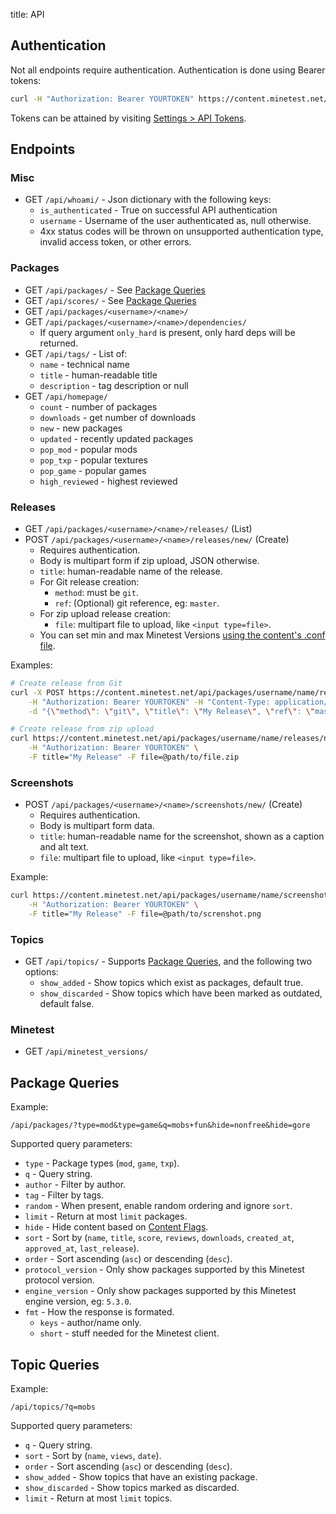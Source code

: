 title: API

## Authentication

Not all endpoints require authentication.
Authentication is done using Bearer tokens:

```bash
curl -H "Authorization: Bearer YOURTOKEN" https://content.minetest.net/api/whoami/
```

Tokens can be attained by visiting [Settings > API Tokens](/user/tokens/).

## Endpoints

### Misc

* GET `/api/whoami/` - Json dictionary with the following keys:
	* `is_authenticated` - True on successful API authentication
	* `username` - Username of the user authenticated as, null otherwise.
	* 4xx status codes will be thrown on unsupported authentication type, invalid access token, or other errors.

### Packages

* GET `/api/packages/` - See [Package Queries](#package-queries)
* GET `/api/scores/` - See [Package Queries](#package-queries)
* GET `/api/packages/<username>/<name>/`
* GET `/api/packages/<username>/<name>/dependencies/`
	* If query argument `only_hard` is present, only hard deps will be returned.
* GET `/api/tags/` - List of:
	* `name` - technical name
	* `title` - human-readable title
	* `description` - tag description or null
* GET `/api/homepage/`
	* `count` - number of packages
	* `downloads` - get number of downloads
	* `new` - new packages
	* `updated` - recently updated packages
	* `pop_mod` - popular mods
	* `pop_txp` - popular textures
	* `pop_game` - popular games
	* `high_reviewed` - highest reviewed

### Releases

* GET `/api/packages/<username>/<name>/releases/` (List)
* POST `/api/packages/<username>/<name>/releases/new/` (Create)
	* Requires authentication.
	* Body is multipart form if zip upload, JSON otherwise.
	* `title`: human-readable name of the release.
	* For Git release creation:
		* `method`: must be `git`.
		* `ref`: (Optional) git reference, eg: `master`.
	* For zip upload release creation: 
		* `file`: multipart file to upload, like `<input type=file>`.
	* You can set min and max Minetest Versions [using the content's .conf file](/help/package_config/).

Examples:

```bash
# Create release from Git
curl -X POST https://content.minetest.net/api/packages/username/name/releases/new/ \
	-H "Authorization: Bearer YOURTOKEN" -H "Content-Type: application/json" \
	-d "{\"method\": \"git\", \"title\": \"My Release\", \"ref\": \"master\" }"

# Create release from zip upload
curl https://content.minetest.net/api/packages/username/name/releases/new/ \
	-H "Authorization: Bearer YOURTOKEN" \
	-F title="My Release" -F file=@path/to/file.zip
```

### Screenshots

* POST `/api/packages/<username>/<name>/screenshots/new/` (Create)
	* Requires authentication.
	* Body is multipart form data.
	* `title`: human-readable name for the screenshot, shown as a caption and alt text.
	* `file`: multipart file to upload, like `<input type=file>`.

Example:

```bash
curl https://content.minetest.net/api/packages/username/name/screenshots/new/ \
	-H "Authorization: Bearer YOURTOKEN" \
	-F title="My Release" -F file=@path/to/screnshot.png
```

### Topics

* GET `/api/topics/` - Supports [Package Queries](#package-queries), and the following two options:
	* `show_added` - Show topics which exist as packages, default true.
	* `show_discarded` - Show topics which have been marked as outdated, default false.

### Minetest

* GET `/api/minetest_versions/`


## Package Queries

Example:

	/api/packages/?type=mod&type=game&q=mobs+fun&hide=nonfree&hide=gore

Supported query parameters:

* `type` - Package types (`mod`, `game`, `txp`).
* `q` - Query string.
* `author` - Filter by author.
* `tag` - Filter by tags.
* `random` - When present, enable random ordering and ignore `sort`.
* `limit` - Return at most `limit` packages.
* `hide` - Hide content based on [Content Flags](/help/content_flags/).
* `sort` - Sort by (`name`, `title`, `score`, `reviews`, `downloads`, `created_at`, `approved_at`, `last_release`).
* `order` - Sort ascending (`asc`) or descending (`desc`).
* `protocol_version` - Only show packages supported by this Minetest protocol version.
* `engine_version` - Only show packages supported by this Minetest engine version, eg: `5.3.0`.
* `fmt` - How the response is formated.
	* `keys` - author/name only.
	* `short` - stuff needed for the Minetest client. 


## Topic Queries

Example:

	/api/topics/?q=mobs

Supported query parameters:

* `q` - Query string.
* `sort` - Sort by (`name`, `views`, `date`).
* `order` - Sort ascending (`asc`) or descending (`desc`).
* `show_added` - Show topics that have an existing package.
* `show_discarded` - Show topics marked as discarded.
* `limit` - Return at most `limit` topics.
